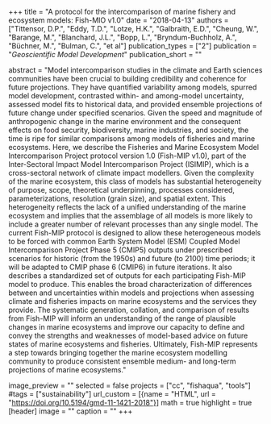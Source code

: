 +++
title = "A protocol for the intercomparison of marine fishery and ecosystem models: Fish-MIO v1.0"
date = "2018-04-13"
authors = ["Tittensor, D.P.", "Eddy, T.D.", "Lotze, H.K.", "Galbraith, E.D.", "Cheung, W.", "Barange, M.", "Blanchard, J.L.", "Bopp, L.", "Bryndum-Buchholz, A.", "Büchner, M.", "Bulman, C.", "et al"]
publication_types = ["2"]
publication = "_Geoscientific Model Development_"
publication_short = ""

abstract = "Model intercomparison studies in the climate and Earth sciences communities have been crucial to building credibility and coherence for future projections. They have quantified variability among models, spurred model development, contrasted within- and among-model uncertainty, assessed model fits to historical data, and provided ensemble projections of future change under specified scenarios. Given the speed and magnitude of anthropogenic change in the marine environment and the consequent effects on food security, biodiversity, marine industries, and society, the time is ripe for similar comparisons among models of fisheries and marine ecosystems. Here, we describe the Fisheries and Marine Ecosystem Model Intercomparison Project protocol version 1.0 (Fish-MIP v1.0), part of the Inter-Sectoral Impact Model Intercomparison Project (ISIMIP), which is a cross-sectoral network of climate impact modellers. Given the complexity of the marine ecosystem, this class of models has substantial heterogeneity of purpose, scope, theoretical underpinning, processes considered, parameterizations, resolution (grain size), and spatial extent. This heterogeneity reflects the lack of a unified understanding of the marine ecosystem and implies that the assemblage of all models is more likely to include a greater number of relevant processes than any single model. The current Fish-MIP protocol is designed to allow these heterogeneous models to be forced with common Earth System Model (ESM) Coupled Model Intercomparison Project Phase 5 (CMIP5) outputs under prescribed scenarios for historic (from the 1950s) and future (to 2100) time periods; it will be adapted to CMIP phase 6 (CMIP6) in future iterations. It also describes a standardized set of outputs for each participating Fish-MIP model to produce. This enables the broad characterization of differences between and uncertainties within models and projections when assessing climate and fisheries impacts on marine ecosystems and the services they provide. The systematic generation, collation, and comparison of results from Fish-MIP will inform an understanding of the range of plausible changes in marine ecosystems and improve our capacity to define and convey the strengths and weaknesses of model-based advice on future states of marine ecosystems and fisheries. Ultimately, Fish-MIP represents a step towards bringing together the marine ecosystem modelling community to produce consistent ensemble medium- and long-term projections of marine ecosystems."

image_preview = ""
selected = false
projects = ["cc", "fishaqua", "tools"]
#tags = ["sustainability"]
url_custom = [{name = "HTML", url = "https://doi.org/10.5194/gmd-11-1421-2018"}]
math = true
highlight = true
[header]
image = ""
caption = ""
+++


